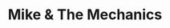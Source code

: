 ---
title: "Mike & The Mechanics"
summary: "Formed : 1985 // United Kingdom Mike & The Mechanics started off as a side project for Mike Rutherford during a hiatus from Genesis. He started writing songs with Chris Neil and B.A. Robertson after writing and recording two solo albums on his own. The first Mike + The Mechanics album released in 1985 yielded three hits with \"Silent Running\", \"All I Need Is A Miracle\" and \"Taken In.\" From there, the Mechanics have released eight albums, including Living Years. That album's title track hit #1 in the U.S. **BAND LINEUP:** Mike Rutherford : Guitar, bass Paul Carrack : Vocals, keyboards, guitar, drums Paul Young : Vocals, percussion Peter Van Hooke : Drums Adrian Lee : Keyboards Gary Wallis : Drums Andrew Roachford Tim Howar"
image: "mike-the-mechanics.jpg"
---